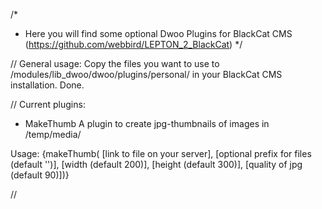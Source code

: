 /* 
 * Here you will find some optional Dwoo Plugins for BlackCat CMS (https://github.com/webbird/LEPTON_2_BlackCat)
*/

// General usage:
Copy the files you want to use to /modules/lib_dwoo/dwoo/plugins/personal/ in your BlackCat CMS installation. Done.

// Current plugins:

* MakeThumb
A plugin to create jpg-thumbnails of images in /temp/media/

Usage: 
{makeThumb( [link to file on your server], [optional prefix for files (default '')], [width (default 200)], [height (default 300)], [quality of jpg (default 90)])}

//